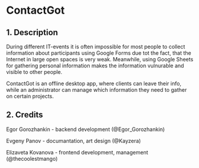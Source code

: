 # ContactGot

## 1. Description
During different IT-events it is often impossible for most people to collect information about participants using Google Forms due tot the fact, that the Internet in large open spaces is very weak. Meanwhile, using Google Sheets for gathering personal information makes the information vulnurable and visible to other people.

ContactGot is an offline desktop app, where clients can leave their info, while an administrator can manage which information they need to gather on certain projects.

## 2. Credits
Egor Gorozhankin - backend development (@Egor_Gorozhankin)

Evgeny Panov - documantation, art design (@Kayzera)

Elizaveta Kovanova - frontend development, management (@thecoolestmango)
